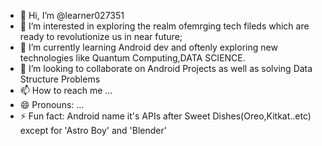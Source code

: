 - 👋 Hi, I’m @learner027351
- 👀 I’m interested in exploring the realm ofemrging tech fileds which are ready to revolutionize us in near future;
- 🌱 I’m currently learning Android dev and oftenly exploring new technologies like Quantum Computing,DATA SCIENCE.
- 💞️ I’m looking to collaborate on Android Projects as well as solving Data Structure Problems
- 📫 How to reach me ...
- 😄 Pronouns: ...
- ⚡ Fun fact: Android name it's APIs after Sweet Dishes(Oreo,Kitkat..etc) except for 'Astro Boy' and 'Blender'

<!---
learner027351/learner027351 is a ✨ special ✨ repository because its `README.md` (this file) appears on your GitHub profile.
You can click the Preview link to take a look at your changes.
--->
